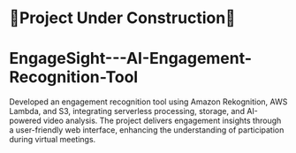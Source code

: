 # 🚧Project Under Construction🚧
# EngageSight---AI-Engagement-Recognition-Tool 
Developed an engagement recognition tool using Amazon Rekognition, AWS Lambda, and S3, integrating serverless processing, storage, and AI-powered video analysis. The project delivers engagement insights through a user-friendly web interface, enhancing the understanding of participation during virtual meetings.

